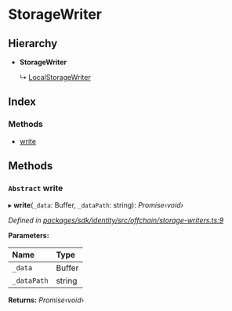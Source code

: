 # StorageWriter

## Hierarchy

* **StorageWriter**

  ↳ [LocalStorageWriter](_offchain_storage_writers_.localstoragewriter.md)

## Index

### Methods

* [write](_offchain_storage_writers_.storagewriter.md#abstract-write)

## Methods

### `Abstract` write

▸ **write**\(`_data`: Buffer, `_dataPath`: string\): _Promise‹void›_

_Defined in_ [_packages/sdk/identity/src/offchain/storage-writers.ts:9_](https://github.com/celo-org/celo-monorepo/blob/master/packages/sdk/identity/src/offchain/storage-writers.ts#L9)

**Parameters:**

| Name | Type |
| :--- | :--- |
| `_data` | Buffer |
| `_dataPath` | string |

**Returns:** _Promise‹void›_

